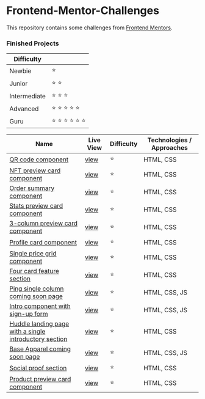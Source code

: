 # Frontend-Mentor-Challenges

This repository contains some challenges from [Frontend Mentors](https://www.frontendmentor.io/challenges). 

### Finished Projects

|Difficulty | |
|---|---|
| Newbie | :star: |
| Junior | :star: :star: |
| Intermediate | :star: :star: :star:  |
| Advanced | :star: :star: :star: :star: :star: |
| Guru | :star: :star: :star: :star: :star: :star: |

| Name                                                                                                                                                                                            |Live View|Difficulty| Technologies / Approaches |
|-------------------------------------------------------------------------------------------------------------------------------------------------------------------------------------------------|---|---|---|
| [QR code component](https://github.com/azateser/frontendMentor_Projects/tree/main/src/QR%20code%20component)                                                                                    | [view](https://azateser.github.io/frontendMentor_Projects/src/QR%20code%20component/index.html) | :star:   | HTML, CSS |
| [NFT preview card component](https://github.com/azateser/frontendMentor_Projects/tree/main/src/NFT%20preview%20card%20component)                                                                | [view](https://azateser.github.io/frontendMentor_Projects/src/NFT%20preview%20card%20component/) | :star:   | HTML, CSS |
| [Order summary component](https://github.com/azateser/frontendMentor_Projects/tree/main/src/Order%20summary%20component)                                                                        | [view](https://azateser.github.io/frontendMentor_Projects/src/Order%20summary%20component/) | :star:   | HTML, CSS |
| [Stats preview card component](https://github.com/azateser/frontendMentor_Projects/tree/main/src/Stats%20preview%20card%20component)                                                            | [view](https://azateser.github.io/frontendMentor_Projects/src/Stats%20preview%20card%20component/) | :star:   | HTML, CSS |
| [3-column preview card component](https://github.com/azateser/frontendMentor_Projects/tree/main/src/3-column%20preview%20card%20component)                                                      | [view](https://azateser.github.io/frontendMentor_Projects/src/3-column%20preview%20card%20component/) | :star:   | HTML, CSS |
| [Profile card component](https://github.com/azateser/frontendMentor_Projects/tree/main/src/Profile%20card%20component)                                                                          | [view](https://azateser.github.io/frontendMentor_Projects/src/Profile%20card%20component/) | :star:   | HTML, CSS |
| [Single price grid component](https://github.com/azateser/frontendMentor_Projects/tree/main/src/Single%20price%20grid%20component)                                                              | [view](https://azateser.github.io/frontendMentor_Projects/src/Single%20price%20grid%20component/) | :star:   | HTML, CSS |
| [Four card feature section](https://github.com/azateser/frontendMentor_Projects/tree/main/src/Four%20card%20feature%20section)                                                                  | [view](https://azateser.github.io/frontendMentor_Projects/src/Four%20card%20feature%20section/) | :star:   | HTML, CSS |
| [Ping single column coming soon page](https://github.com/azateser/frontendMentor_Projects/tree/main/src/Ping%20single%20column%20coming%20soon%20page)                                          | [view](https://azateser.github.io/frontendMentor_Projects/src/Ping%20single%20column%20coming%20soon%20page) | :star:   | HTML, CSS, JS |
| [Intro component with sign-up form](https://github.com/azateser/frontendMentor_Projects/tree/main/src/Intro%20component%20with%20sign-up%20form)                                                | [view](https://azateser.github.io/frontendMentor_Projects/src/Intro%20component%20with%20sign-up%20form) | :star:   | HTML, CSS, JS |
| [Huddle landing page with a single introductory section](https://github.com/azateser/frontendMentor_Projects/tree/main/src/Huddle%20landing%20page%20with%20a%20single%20introductory%20section) | [view](https://azateser.github.io/frontendMentor_Projects/src/Huddle%20landing%20page%20with%20a%20single%20introductory%20section) | :star:   | HTML, CSS |
| [Base Apparel coming soon page](https://github.com/azateser/frontendMentor_Projects/tree/main/src/Base%20Apparel%20coming%20soon%20page)                                                        | [view](https://azateser.github.io/frontendMentor_Projects/src/Base%20Apparel%20coming%20soon%20page) | :star:   | HTML, CSS, JS |
| [Social proof section](https://github.com/azateser/frontendMentor_Projects/tree/main/src/Social%20proof%20section)                                                                              | [view](https://azateser.github.io/frontendMentor_Projects/src/Social%20proof%20section) | :star:   | HTML, CSS |
| [Product preview card component](https://github.com/azateser/frontendMentor_Projects/tree/main/src/Product%20preview%20card%20component)                                                             | [view](https://azateser.github.io/frontendMentor_Projects/src/Product%20preview%20card%20component) | :star:   | HTML, CSS |